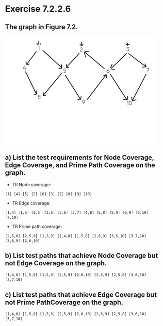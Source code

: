 # Exercise 7.2.2.6
## The graph in Figure 7.2.
![title](Untitled-2.png)
## a) List the test requirements for Node Coverage, Edge Coverage, and Prime Path Coverage on the graph.
* TR Node coverage: 
```
[1] [4] [5] [2] [6] [3] [7] [8] [9] [10]
```
* TR Edge coverage: 
```
[1,4] [1,5] [2,5] [2,6] [3,6] [3,7] [4,8] [5,8] [5,9] [6,9] [6,10] [7,10]
```

* TR Prime path coverage: 
```
[2,5,8] [2,5,9] [1,5,9] [1,4,8] [1,5,8] [2,6,9] [3,6,10] [3,7,10] [3,6,9] [2,6,10]
```
## b) List test paths that achieve Node Coverage but not Edge Coverage on the graph.
```
[1,4,8] [1,5,9] [1,5,8] [2,5,9] [2,6,10] [2,6,9] [2,5,8] [3,6,10] [3,7,10]
```
## c) List test paths that achieve Edge Coverage but not Prime PathCoverage on the graph.
```
[1,4,8] [1,5,9] [1,5,8] [2,5,9] [2,6,10] [2,6,9] [2,5,8] [3,6,10] [3,7,10]
```
